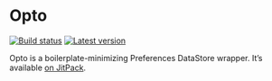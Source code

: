 # Opto

[![Build status](https://github.com/patrykandpatrick/opto/workflows/Build/badge.svg)](https://github.com/patrykandpatrick/opto/actions/workflows/build.yml)
[![Latest version](https://jitpack.io/v/patrykandpatrick/opto.svg)](https://jitpack.io/#patrykandpatrick/opto)

Opto is a boilerplate-minimizing Preferences DataStore wrapper. It’s available [on
JitPack](https://jitpack.io/#patrykandpatrick/opto).
